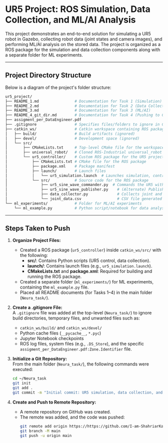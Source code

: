 # UR5 Project: ROS Simulation, Data Collection, and ML/AI Analysis

This project demonstrates an end-to-end solution for simulating a UR5 robot in Gazebo, collecting robot data (joint states and camera images), and performing ML/AI analysis on the stored data. The project is organized as a ROS package for the simulation and data collection components along with a separate folder for ML experiments.

---

## Project Directory Structure

Below is a diagram of the project's folder structure:

```bash
ur5_project/
├── README_1.md                # Documentation for Task 1 (Simulation)
├── README_2.md                # Documentation for Task 2 (Data Collection)
├── README_3.md                # Documentation for Task 3 (ML/AI)
├── README_4_git_dir.md        # Documentation for Task 4 (Pushing to Git)
├── assigment_per_DataEngineer.pdf
├── .gitignore                 # Specifies files/folders to ignore in Git
├── catkin_ws/                 # Catkin workspace containing ROS packages
│   ├── build/                 # Build artifacts (ignored)
│   ├── devel/                 # Development space (ignored)
│   └── src/
│       ├── CMakeLists.txt     # Top-level CMake file for the workspace
│       ├── universal_robot/   # Cloned ROS-Industrial universal_robot repository
│       └── ur5_controller/    # Custom ROS package for the UR5 project
│           ├── CMakeLists.txt # CMake file for the ROS package
│           ├── package.xml    # Package manifest
│           ├── launch/        # Launch files
│           │   └── ur5_simulation.launch  # Launches simulation, control, and data collection
│           └── src/           # Source code for the ROS package
│               ├── ur5_sine_wave_commander.py  # Commands the UR5 with sine wave trajectories
│               ├── ur5_sine_wave_publisher.py    # (Alternate) Publishes joint states as sine waves
│               ├── data_collector.py             # Collects joint and camera data, writes CSV
│               └── joint_data.csv                # CSV file generated during runtime
└── ml_experiments/            # Folder for ML/AI experiments
    └── ml_example.py          # Python script/notebook for data analysis and prediction
```

---

## Steps Taken to Push

1. **Organize Project Files:**  
   - Created a ROS package (`ur5_controller`) inside `catkin_ws/src/` with the following:
     - **src/**: Contains Python scripts (UR5 control, data collection).
     - **launch/**: Contains launch files (e.g., `ur5_simulation.launch`).
     - **CMakeLists.txt** and **package.xml**: Required for building and running the ROS package.
   - Created a separate folder (`ml_experiments/`) for ML experiments, containing the `ml_example.py` file.
   - Placed all README documents (for Tasks 1–4) in the main folder (`Neura_task/`).

2. **Create a .gitignore File:**  
   A `.gitignore` file was added at the top-level (`Neura_task/`) to ignore build directories, temporary files, and unwanted files such as:
   - `catkin_ws/build/` and `catkin_ws/devel/`
   - Python cache files (`__pycache__`, `*.pyc`)
   - Jupyter Notebook checkpoints
   - ROS log files, system files (e.g., `.DS_Store`), and the specific `assigment_per_DataEngineer.pdf:Zone.Identifier` file.

3. **Initialize a Git Repository:**  
   From the main folder (`Neura_task/`), the following commands were executed:
   ```bash
   cd ~/Neura_task
   git init
   git add .
   git commit -m "Initial commit: UR5 simulation, data collection, and ML/AI pipeline"

3. **Create and Push to Remote Repository:**  
   - A remote repository on GitHub was created.
   - The remote was added, and the code was pushed:
        ```bash
        git remote add origin https://https://github.com/I-am-ShahriarKabir/ur5_project
        git branch -M main
        git push -u origin main